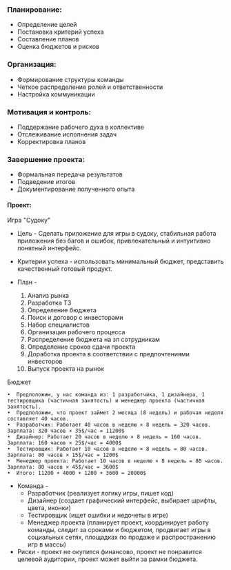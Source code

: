 ### Планирование:
- Определение целей
- Постановка критерий успеха
- Составление планов
- Оценка бюджетов и рисков

### Организация:
- Формирование структуры команды
- Четкое распределение ролей и ответственности 
- Настройка коммуникации

### Мотивация и контроль:
- Поддержание рабочего духа в коллективе
- Отслеживание исполнения задач
- Корректировка планов

### Завершение проекта:
- Формальная передача результатов
- Подведение итогов
- Документирование полученного опыта

#### **Проект:**
Игра "Судоку"
- Цель - Сделать приложение для игры в судоку, стабильная работа приложения без багов и ошибок, привлекательный и интуитивно понятный интерфейс.
- Критерии успеха - использовать минимальный бюджет, представить качественный готовый продукт.

- План - 
	1. Анализ рынка
	2. Разработка ТЗ
	3. Определение бюджета
	4. Поиск и договор с инвесторами
	5. Набор специалистов
	6. Организация рабочего процесса
	7. Распределение бюджета на зп сотрудникам
	8. Определение сроков сдачи проекта
	9. Доработка проекта в соответствии с предпочтениями инвесторов
	10. Выпуск проекта на рынок

Бюджет
```
•  Предположим, у нас команда из: 1 разработчика, 1 дизайнера, 1 тестировщика (частичная занятость) и менеджер проекта (частичная занятость).
•  Предположим, что проект займет 2 месяца (8 недель) и рабочая неделя составляет 40 часов.
•  Разработчик: Работает 40 часов в неделю × 8 недель = 320 часов. Зарплата: 320 часов × 35$/час = 11200$
•  Дизайнер: Работает 20 часов в неделю × 8 недель = 160 часов. Зарплата: 160 часов × 25$/час = 4000$
•  Тестировщик: Работает 10 часов в неделю × 8 недель = 80 часов. Зарплата: 80 часов × 15$/час = 1200$
•  Менеджер проекта: Работает 10 часов в неделю × 8 недель = 80 часов. Зарплата: 80 часов × 45$/час = 3600$
•  Итого: 11200 + 4000 + 1200 + 3600 = 20000$
```

- Команда - 
	- Разработчик (реализует логику игры, пишет код)
	- Дизайнер (создает графический интерфейс, выбирает шрифты, цвета, иконки)
	- Тестировщик (ищет ошибки и недочеты в игре) 
	- Менеджер проекта (планирует проект, координирует работу команды, следит за сроками и бюджетом, продвигает игры в социальных сетях, площадках по продаже и распространению игр в массы)
- Риски - проект не окупится финансово, проект не понравится целевой аудитории, проект может выйти за рамки бюджета.

